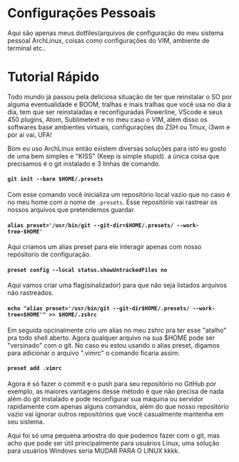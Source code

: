 # Configurações Pessoais

Aqui são apenas meus dotfiles(arquivos de configuração do meu sistema pessoal ArchLinux, coisas como configurações do VIM, ambiente de terminal etc..

# Tutorial Rápido

Todo mundo já passou pela deliciosa situação de ter que reinstalar o SO por alguma eventualidade e BOOM, tralhas e mais tralhas que você usa no dia a dia, tem que ser reinstaladas e reconfiguradas Powerline, VScode e seus 450 plugins, Atom, Sublimetext e no meu caso o VIM, além disso os softwares base ambientes virtuais, configurações do ZSH ou Tmux, i3wm e por aí vai, UFA!

Bom eu uso ArchLinux então existem diversas soluções para isto eu gosto de uma bem simples e "KISS" (Keep is simple stupid). a única coisa que precisamos é o git instalado e 3 linhas de comando.

#### `git init --bare $HOME/.presets`


Com esse comando você inicializa um repositório local vazio que no caso é no meu home com o nome de `.presets`. Esse repositório vai rastrear os nossos arquivos que pretendemos guardar.

#### `alias preset='/usr/bin/git --git-dir=$HOME/.presets/ --work-tree-$HOME'`

Aqui criamos um alias preset para ele interagir apenas com nosso repósitorio de configuração.

#### `preset config --local status.showUntrackedFiles no`

Aqui vamos criar uma flag(sinalizador) para que não seja listados arquivos não rastreados.

#### `echo "alias preset='/usr/bin/git --git-dir$HOME/.presets/ --work-tree=$HOME'" >> $HOME/.zshrc`

Em seguida opcinalmente crio um alias no meu zshrc pra ter esse "atalho" pra todo shell aberto. Agora qualquer arquivo na sua $HOME pode ser "versinado" com o git. No caso eu estou usando o alias preset, digamos para adicionar o arquivo ".vimrc" o comando ficaria assim:

#### `preset add .vimrc`

Agora é só fazer o commit e o push para seu repositório no GitHub por exemplo, as maiores vantagens desse método é que não precisa de nada além do git instalado e pode reconfigurar sua máquina ou servidor rapidamente com apenas alguns comandos, além do que nosso repositório vazio vai ignorar outros repositórios que você casualmente mantenha em seu sistema.

Aqui foi só uma pequena amostra do que podemos fazer com o git, mas acho que pode ser útil principalmente para usuários Linux, uma solução para usuários Windows seria MUDAR PARA O LINUX kkkk.
